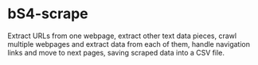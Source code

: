 # bS4-scrape
Extract URLs from one webpage, extract other text data pieces, crawl multiple webpages and extract data from each of them, handle navigation links and move to next pages, saving scraped data into a CSV file.
